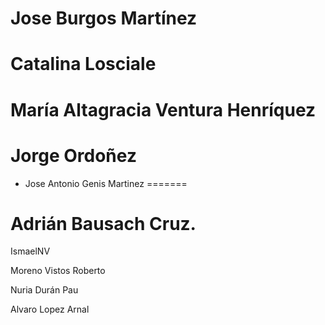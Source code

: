 
Jose Burgos Martínez
=======

Catalina Losciale 
=======


María Altagracia Ventura Henríquez
=======
Jorge Ordoñez
=======


* Jose Antonio Genis Martinez
=======

Adrián Bausach Cruz.
=======

IsmaelNV 

Moreno Vistos Roberto

Nuria Durán Pau

Alvaro Lopez Arnal



